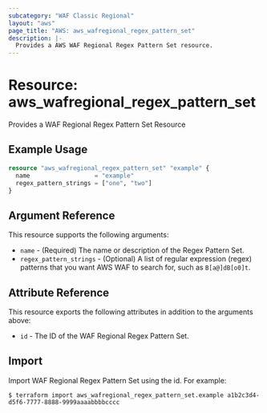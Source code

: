 ```yaml
---
subcategory: "WAF Classic Regional"
layout: "aws"
page_title: "AWS: aws_wafregional_regex_pattern_set"
description: |-
  Provides a AWS WAF Regional Regex Pattern Set resource.
---
```


# Resource: aws_wafregional_regex_pattern_set

Provides a WAF Regional Regex Pattern Set Resource

## Example Usage

```terraform
resource "aws_wafregional_regex_pattern_set" "example" {
  name                  = "example"
  regex_pattern_strings = ["one", "two"]
}
```

## Argument Reference

This resource supports the following arguments:

* `name` - (Required) The name or description of the Regex Pattern Set.
* `regex_pattern_strings` - (Optional) A list of regular expression (regex) patterns that you want AWS WAF to search for, such as `B[a@]dB[o0]t`.

## Attribute Reference

This resource exports the following attributes in addition to the arguments above:

* `id` - The ID of the WAF Regional Regex Pattern Set.

## Import

Import WAF Regional Regex Pattern Set using the id. For example:

```
$ terraform import aws_wafregional_regex_pattern_set.example a1b2c3d4-d5f6-7777-8888-9999aaaabbbbcccc
```
